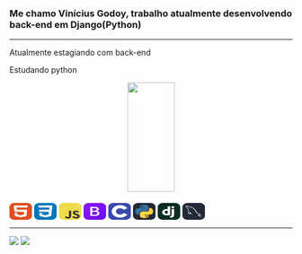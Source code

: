 <h3> <b>Me chamo Vinícius Godoy, trabalho atualmente desenvolvendo back-end em Django(Python)</b></h3>
<hr>
<p> Atualmente estagiando com back-end</p>
<p> Estudando python</p>

<div align="center"> 
  <img width="41%" height="195px" src="https://github-readme-stats.vercel.app/api/top-langs/?username=Viniciusgrn&layout=compact&hide_border=false&title_color=3EBDFF&custom_title=Linguagens%20Mais%20Usadas&text_color=fff&bg_color=0d1117" />
</div>

<div style="display: inline_block"><br>
  <img align="center" alt="Vinicius-HTML" height="30" width="40" src="https://github.com/Viniciusgrn/Viniciusgrn/blob/main/icons/HTML.svg">
  <img align="center" alt="Vinicius-CSS" height="30" width="40" src="https://github.com/Viniciusgrn/Viniciusgrn/blob/main/icons/CSS.svg">
  <img align="center" alt="Vinicius-Js" height="30" width="40" src="https://github.com/Viniciusgrn/Viniciusgrn/blob/main/icons/JavaScript.svg">
  <img align="center" alt="Vinicius-Bootstrap" height="30" width="40" src="https://github.com/Viniciusgrn/Viniciusgrn/blob/main/icons/Bootstrap.svg">
  <img align="center" alt="Vinicius-C" height="30" width="40" src="https://github.com/Viniciusgrn/Viniciusgrn/blob/main/icons/C.svg">
  <img align="center" alt="Vinicius-Python" height="30" width="40" src="https://github.com/Viniciusgrn/Viniciusgrn/blob/main/icons/Python-Dark.svg">
  <img align="center" alt="Vinicius-Django" height="30" width="40" src="https://github.com/Viniciusgrn/Viniciusgrn/blob/main/icons/Django.svg">
  <img align="center" alt="Vinicius-MySQL" height="30" width="40" src="https://github.com/Viniciusgrn/Viniciusgrn/blob/main/icons/MySQL-Dark.svg">
</div>

<hr>
<div>
 <a href="https://www.linkedin.com/in/vinicius-godoy-a2a392264/" target="_blank"><img src="https://img.shields.io/badge/-LinkedIn-%230077B5?style=for-the-badge&logo=linkedin&logoColor=white" target="_blank"></a> 
 <a href = "mailto:Viniciusgrn6@gmail.com" ><img src="https://img.shields.io/badge/-Gmail-FF495F?style=for-the-badge&logo=gmail&logoColor=white" target="_blank"></a>
</div>
<!--
**Viniciusgrn/Viniciusgrn** is a ✨ _special_ ✨ repository because its `README.md` (this file) appears on your GitHub profile.

Here are some ideas to get you started:

- 🔭 I’m currently working on ...
- 🌱 I’m currently learning ...
- 👯 I’m looking to collaborate on ...
- 🤔 I’m looking for help with ...
- 💬 Ask me about ...
- 📫 How to reach me: ...
- 😄 Pronouns: ...
- ⚡ Fun fact: ...
-->
